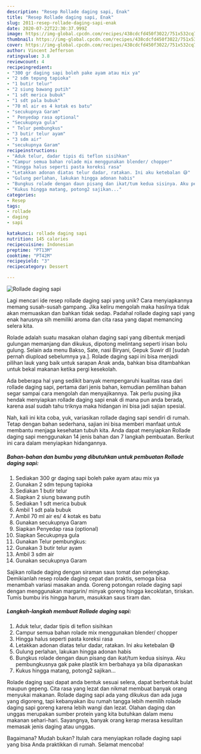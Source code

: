 ```yaml
---
description: "Resep Rollade daging sapi, Enak"
title: "Resep Rollade daging sapi, Enak"
slug: 2011-resep-rollade-daging-sapi-enak
date: 2020-07-22T22:30:37.999Z
image: https://img-global.cpcdn.com/recipes/438cdcfd450f3022/751x532cq70/rollade-daging-sapi-foto-resep-utama.jpg
thumbnail: https://img-global.cpcdn.com/recipes/438cdcfd450f3022/751x532cq70/rollade-daging-sapi-foto-resep-utama.jpg
cover: https://img-global.cpcdn.com/recipes/438cdcfd450f3022/751x532cq70/rollade-daging-sapi-foto-resep-utama.jpg
author: Vincent Jefferson
ratingvalue: 3.8
reviewcount: 4
recipeingredient:
- "300 gr daging sapi boleh pake ayam atau mix ya"
- "2 sdm tepung tapioka"
- "1 butir telur"
- "2 siung bawang putih"
- "1 sdt merica bubuk"
- "1 sdt pala bubuk"
- "70 ml air es 4 kotak es batu"
- "secukupnya Garam"
- " Penyedap rasa optional"
- "Secukupnya gula"
- " Telur pembungkus"
- "3 butir telur ayam"
- "3 sdm air"
- "secukupnya Garam"
recipeinstructions:
- "Aduk telur, dadar tipis di teflon sisihkan"
- "Campur semua bahan rolade mix menggunakan blender/ chopper"
- "Hingga halus seperti pasta koreksi rasa"
- "Letakkan adonan diatas telur dadar, ratakan. Ini aku ketebalan 😅"
- "Gulung perlahan, lakukan hingga adonan habis"
- "Bungkus rolade dengan daun pisang dan ikat/tum kedua sisinya. Aku pembungkusnya gak pake plastik krn berbahaya ya bila dipanaskan"
- "Kukus hingga matang, potong2 sajikan..."
categories:
- Resep
tags:
- rollade
- daging
- sapi

katakunci: rollade daging sapi 
nutrition: 145 calories
recipecuisine: Indonesian
preptime: "PT13M"
cooktime: "PT42M"
recipeyield: "3"
recipecategory: Dessert

---
```



![Rollade daging sapi](https://img-global.cpcdn.com/recipes/438cdcfd450f3022/751x532cq70/rollade-daging-sapi-foto-resep-utama.jpg)

Lagi mencari ide resep rollade daging sapi yang unik? Cara menyiapkannya memang susah-susah gampang. Jika keliru mengolah maka hasilnya tidak akan memuaskan dan bahkan tidak sedap. Padahal rollade daging sapi yang enak harusnya sih memiliki aroma dan cita rasa yang dapat memancing selera kita.

Rolade adalah suatu masakan olahan daging sapi yang dibentuk menjadi gulungan memanjang dan dikukus, dipotong melintang seperti irisan bolu gulung. Selain ada menu Bakso, Sate, nasi Biryani, Gepuk Suwir dll [sudah pernah diupload sebelumnya ya.]. Rolade daging sapi ini bisa menjadi pilihan lauk yang baik untuk sarapan Anak anda, bahkan bisa ditambahkan untuk bekal makanan ketika pergi kesekolah.

Ada beberapa hal yang sedikit banyak mempengaruhi kualitas rasa dari rollade daging sapi, pertama dari jenis bahan, kemudian pemilihan bahan segar sampai cara mengolah dan menyajikannya. Tak perlu pusing jika hendak menyiapkan rollade daging sapi enak di mana pun anda berada, karena asal sudah tahu triknya maka hidangan ini bisa jadi sajian spesial.


Nah, kali ini kita coba, yuk, variasikan rollade daging sapi sendiri di rumah. Tetap dengan bahan sederhana, sajian ini bisa memberi manfaat untuk membantu menjaga kesehatan tubuh kita. Anda dapat menyiapkan Rollade daging sapi menggunakan 14 jenis bahan dan 7 langkah pembuatan. Berikut ini cara dalam menyiapkan hidangannya.

<!--inarticleads1-->

##### Bahan-bahan dan bumbu yang dibutuhkan untuk pembuatan Rollade daging sapi:

1. Sediakan 300 gr daging sapi boleh pake ayam atau mix ya
1. Gunakan 2 sdm tepung tapioka
1. Sediakan 1 butir telur
1. Siapkan 2 siung bawang putih
1. Sediakan 1 sdt merica bubuk
1. Ambil 1 sdt pala bubuk
1. Ambil 70 ml air es/ 4 kotak es batu
1. Gunakan secukupnya Garam
1. Siapkan  Penyedap rasa (optional)
1. Siapkan Secukupnya gula
1. Gunakan  Telur pembungkus:
1. Gunakan 3 butir telur ayam
1. Ambil 3 sdm air
1. Gunakan secukupnya Garam


Sajikan rollade daging dengan siraman saus tomat dan pelengkap. Demikianlah resep rolade daging cepat dan praktis, semoga bisa menambah variasi masakan anda. Goreng potongan rolade daging sapi dengan menggunakan margarin/ minyak goreng hingga kecoklatan, tiriskan. Tumis bumbu iris hingga harum, masukkan saus tiram dan. 

<!--inarticleads2-->

##### Langkah-langkah membuat Rollade daging sapi:

1. Aduk telur, dadar tipis di teflon sisihkan
1. Campur semua bahan rolade mix menggunakan blender/ chopper
1. Hingga halus seperti pasta koreksi rasa
1. Letakkan adonan diatas telur dadar, ratakan. Ini aku ketebalan 😅
1. Gulung perlahan, lakukan hingga adonan habis
1. Bungkus rolade dengan daun pisang dan ikat/tum kedua sisinya. Aku pembungkusnya gak pake plastik krn berbahaya ya bila dipanaskan
1. Kukus hingga matang, potong2 sajikan...


Rolade daging sapi dapat anda bentuk sesuai selera, dapat berbentuk bulat maupun gepeng. Cita rasa yang lezat dan nikmat membuat banyak orang menyukai makanan. Rolade daging sapi ada yang dikukus dan ada juga yang digoreng, tapi kebanyakan ibu rumah tangga lebih memilih rolade daging sapi goreng karena lebih wangi dan lezat. Olahan daging dan unggas merupakan sumber protein yang kita butuhkan dalam menu makanan sehari-hari. Sayangnya, banyak orang kerap merasa kesulitan memasak jenis daging atau unggas. 

Bagaimana? Mudah bukan? Itulah cara menyiapkan rollade daging sapi yang bisa Anda praktikkan di rumah. Selamat mencoba!
